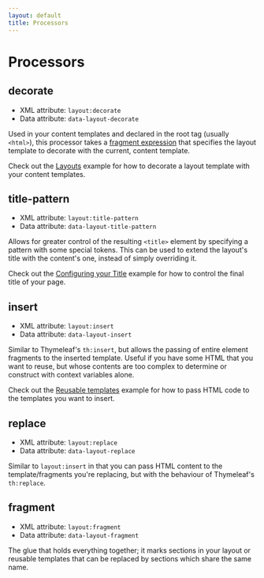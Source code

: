 ```yaml
---
layout: default
title: Processors
---
```


Processors
==========


decorate
--------

 - XML attribute: `layout:decorate`
 - Data attribute: `data-layout-decorate`

Used in your content templates and declared in the root tag (usually `<html>`),
this processor takes a [fragment expression](https://github.com/thymeleaf/thymeleaf/issues/451)
that specifies the layout template to decorate with the current, content
template.

Check out the [Layouts](examples.md#layouts) example for how to decorate a
layout template with your content templates.


title-pattern
-------------

 - XML attribute: `layout:title-pattern`
 - Data attribute: `data-layout-title-pattern`

Allows for greater control of the resulting `<title>` element by specifying a
pattern with some special tokens.  This can be used to extend the layout's title
with the content's one, instead of simply overriding it.

Check out the [Configuring your Title](examples.md#configuring-your-title)
example for how to control the final title of your page.


insert
------

 - XML attribute: `layout:insert`
 - Data attribute: `data-layout-insert`

Similar to Thymeleaf's `th:insert`, but allows the passing of entire element
fragments to the inserted template.  Useful if you have some HTML that you want
to reuse, but whose contents are too complex to determine or construct with
context variables alone.

Check out the [Reusable templates](examples.md#reusable-templates) example for
how to pass HTML code to the templates you want to insert.


replace
-------

 - XML attribute: `layout:replace`
 - Data attribute: `data-layout-replace`

Similar to `layout:insert` in that you can pass HTML content to the
template/fragments you're replacing, but with the behaviour of Thymeleaf's `th:replace`.


fragment
--------

 - XML attribute: `layout:fragment`
 - Data attribute: `data-layout-fragment`

The glue that holds everything together; it marks sections in your layout or
reusable templates that can be replaced by sections which share the same name.
